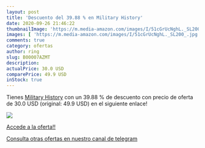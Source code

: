 ```yaml
---
layout: post
title: 'Descuento del 39.88 % en Military History'
date: 2020-09-26 21:46:22
thumbnailImage: 'https://m.media-amazon.com/images/I/51cGrUcNghL._SL200_.jpg'
images: [ 'https://m.media-amazon.com/images/I/51cGrUcNghL._SL200_.jpg' ]
comments: true
category: ofertas
author: ring
slug: B00007AZMT
description:
actualPrice: 30.0 USD
comparePrice: 49.9 USD
inStock: true
---
```


Tienes [Military History](https://www.amazon.com/dp/B00007AZMT/?tag=redken08-20) con un 39.88 % de descuento con precio de oferta de 30.0 USD (original: 49.9 USD) en el siguiente enlace!

[![](https://m.media-amazon.com/images/I/51cGrUcNghL._SL200_.jpg)](https://www.amazon.com/dp/B00007AZMT/?tag=redken08-20)

[Accede a la oferta!!](https://www.amazon.com/dp/B00007AZMT/?tag=redken08-20)

[Consulta otras ofertas en nuestro canal de telegram](https://t.me/s/ofertas25)

